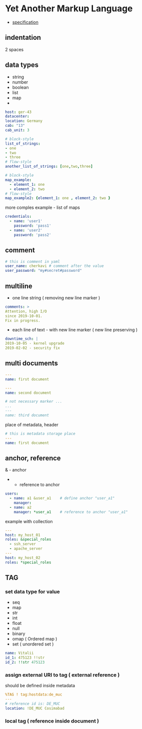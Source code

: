 # Yet Another Markup Language
* [specification](https://yaml.org/spec/1.2/spec.html)

## indentation
2 spaces

## data types
* string
* number
* boolean
* list
* map
* <empty value>
  
```yaml
host: ger-43
datacenter:
location: Germany
cab: "13"
cab_unit: 3

# block-style
list_of_strings:
- one
- two
- three
# flow-style
another_list_of_strings: [one,two,three]

# block-style
map_example:
  - element_1: one
  - element_2: two
# flow-style
map_example2: {element_1: one , element_2: two }
```
more comples example - list of maps
```yaml
credentials:
  - name: 'user1'
    password: 'pass1'
  - name: 'user2'
    password: 'pass2'
```


## comment
```yaml
# this is comment in yaml
user_name: cherkavi # comment after the value
user_password: "my#secret#password"
```


## multiline
* one line string ( removing new line marker )
```yaml
comments: >
Attention, high I/O
since 2019-10-01.
Fix in progress.
```

* each line of text - with new line marker ( new line preserving )
```yaml
downtime_sch: |
2019-10-05 - kernel upgrade
2019-02-02 - security fix
```

## multi documents
```yaml
---
name: first document

---
name: second document

# not necessary marker ...
...
---
name: third document
```
place of metadata, header
```yaml
# this is metadata storage place
---
name: first document
```

## anchor, reference  
& - anchor  
* - reference to anchor  
```yaml
users:
  - name: a1 &user_a1    # define anchor "user_a1"
    manager:
  - name: a2
    manager: *user_a1    # reference to anchor "user_a1"
```
example with collection
```yaml
---
host: my_host_01
roles: &special_roles
  - ssh_server
  - apache_server
---
host: my_host_02
roles: *special_roles
```

## TAG
### set data type for value
* seq
* map
* str
* int
* float
* null
* binary
* omap ( Ordered map )
* set ( unordered set )
```yaml
name: Vitalii
id_1: 475123 !!str
id_2: !!str 475123 
```

### assign external URI to tag ( external reference )
should be defined inside metadata
```yaml
%TAG ! tag:hostdata:de_muc
---
# reference id is: DE_MUC
location: !DE_MUC Cosimabad   
```
### local tag ( reference inside document )
